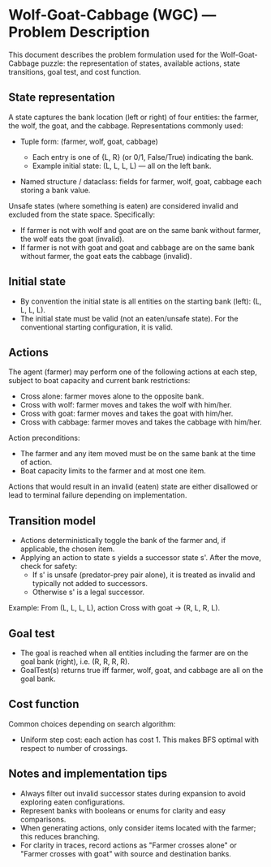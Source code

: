 # Wolf-Goat-Cabbage (WGC) — Problem Description

This document describes the problem formulation used for the Wolf-Goat-Cabbage puzzle: the representation of states, available actions, state transitions, goal test, and cost function.

## State representation
A state captures the bank location (left or right) of four entities: the farmer, the wolf, the goat, and the cabbage. Representations commonly used:

- Tuple form: (farmer, wolf, goat, cabbage)
  - Each entry is one of {L, R} (or 0/1, False/True) indicating the bank.
  - Example initial state: (L, L, L, L) — all on the left bank.

- Named structure / dataclass: fields for farmer, wolf, goat, cabbage each storing a bank value.

Unsafe states (where something is eaten) are considered invalid and excluded from the state space. Specifically:
- If farmer is not with wolf and goat are on the same bank without farmer, the wolf eats the goat (invalid).
- If farmer is not with goat and goat and cabbage are on the same bank without farmer, the goat eats the cabbage (invalid).

## Initial state
- By convention the initial state is all entities on the starting bank (left): (L, L, L, L).
- The initial state must be valid (not an eaten/unsafe state). For the conventional starting configuration, it is valid.

## Actions
The agent (farmer) may perform one of the following actions at each step, subject to boat capacity and current bank restrictions:

- Cross alone: farmer moves alone to the opposite bank.
- Cross with wolf: farmer moves and takes the wolf with him/her.
- Cross with goat: farmer moves and takes the goat with him/her.
- Cross with cabbage: farmer moves and takes the cabbage with him/her.

Action preconditions:
- The farmer and any item moved must be on the same bank at the time of action.
- Boat capacity limits to the farmer and at most one item.

Actions that would result in an invalid (eaten) state are either disallowed or lead to terminal failure depending on implementation.

## Transition model
- Actions deterministically toggle the bank of the farmer and, if applicable, the chosen item.
- Applying an action to state s yields a successor state s'. After the move, check for safety:
  - If s' is unsafe (predator-prey pair alone), it is treated as invalid and typically not added to successors.
  - Otherwise s' is a legal successor.

Example: From (L, L, L, L), action Cross with goat -> (R, L, R, L).

## Goal test
- The goal is reached when all entities including the farmer are on the goal bank (right), i.e. (R, R, R, R).
- GoalTest(s) returns true iff farmer, wolf, goat, and cabbage are all on the goal bank.

## Cost function
Common choices depending on search algorithm:

- Uniform step cost: each action has cost 1. This makes BFS optimal with respect to number of crossings.

## Notes and implementation tips
- Always filter out invalid successor states during expansion to avoid exploring eaten configurations.
- Represent banks with booleans or enums for clarity and easy comparisons.
- When generating actions, only consider items located with the farmer; this reduces branching.
- For clarity in traces, record actions as "Farmer crosses alone" or "Farmer crosses with goat" with source and destination banks.

